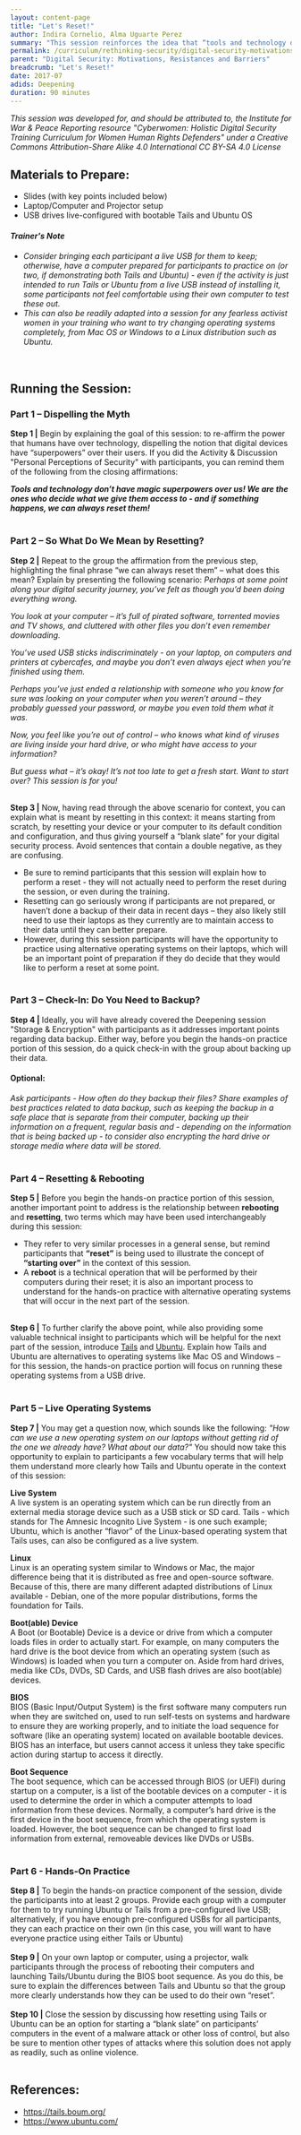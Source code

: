 ```yaml
---
layout: content-page
title: "Let's Reset!"
author: Indira Cornelio, Alma Uguarte Perez
summary: "This session reinforces the idea that “tools and technology don’t have magic superpowers over us!” Here, you will lead participants through an empowering process of “starting from scratch” by resetting their devices and getting a fresh start."
permalink: /curriculum/rethinking-security/digital-security-motivations-resistances-and-barriers/deepening/lets-reset/
parent: "Digital Security: Motivations, Resistances and Barriers"
breadcrumb: "Let's Reset!"
date: 2017-07
adids: Deepening
duration: 90 minutes
---
```

*This session was developed for, and should be attributed to, the Institute for War & Peace Reporting resource "Cyberwomen: Holistic Digital Security Training Curriculum for Women Human Rights Defenders" under a Creative Commons Attribution-Share Alike 4.0 International CC BY-SA 4.0 License*

## Materials to Prepare: 
- Slides (with key points included below)
- Laptop/Computer and Projector setup
- USB drives live-configured with bootable Tails and Ubuntu OS

#### *Trainer's Note*
- *Consider bringing each participant a live USB for them to keep; otherwise, have a computer prepared for participants to practice on (or two, if demonstrating both Tails and Ubuntu) - even if the activity is just intended to run Tails or Ubuntu from a live USB instead of installing it, some participants not feel comfortable using their own computer to test these out.*
- *This can also be readily adapted into a session for any fearless activist women in your training who want to try changing operating systems completely, from Mac OS or Windows to a Linux distribution such as Ubuntu.*
<br><br>
 
## Running the Session:

### Part 1 – Dispelling the Myth
**Step 1 |** Begin by explaining the goal of this session: to re-affirm the power that humans have over technology, dispelling the notion that digital devices have “superpowers” over their users. If you did the Activity & Discussion "Personal Perceptions of Security" with participants, you can remind them of the following from the closing affirmations:

***Tools and technology don’t have magic superpowers over us! We are the ones who decide what we give them access to - and if something happens, we can always reset them!***
<br><br>

### Part 2 – So What Do We Mean by Resetting?
**Step 2 |** Repeat to the group the affirmation from the previous step, highlighting the final phrase “we can always reset them” – what does this mean? Explain by presenting the following scenario:
*Perhaps at some point along your digital security journey, you’ve felt as though you’d been doing everything wrong.*

*You look at your computer – it’s full of pirated software, torrented movies and TV shows, and cluttered with other files you don’t even remember downloading.*

*You’ve used USB sticks indiscriminately - on your laptop, on computers and printers at cybercafes, and maybe you don’t even always eject when you’re finished using them.*

*Perhaps you’ve just ended a relationship with someone who you know for sure was looking on your computer when you weren’t around – they probably guessed your password, or maybe you even told them what it was.*

*Now, you feel like you’re out of control – who knows what kind of viruses are living inside your hard drive, or who might have access to your information?*

*But guess what – it’s okay! It’s not too late to get a fresh start. Want to start over? This session is for you!*
<br><br>

**Step 3 |** Now, having read through the above scenario for context, you can explain what is meant by resetting in this context: it means starting from scratch, by resetting your device or your computer to its default condition and configuration, and thus giving yourself a “blank slate” for your digital security process. Avoid sentences that contain a double negative, as they are confusing.
- Be sure to remind participants that this session will explain how to perform a reset - they will not actually need to perform the reset during the session, or even during the training.
- Resetting can go seriously wrong if participants are not prepared, or haven’t done a backup of their data in recent days – they also likely still need to use their laptops as they currently are to maintain access to their data until they can better prepare.
- However, during this session participants will have the opportunity to practice using alternative operating systems on their laptops, which will be an important point of preparation if they do decide that they would like to perform a reset at some point.
<br><br>

### Part 3 – Check-In: Do You Need to Backup?
**Step 4 |** Ideally, you will have already covered the Deepening session "Storage & Encryption" with participants as it addresses important points regarding data backup. Either way, before you begin the hands-on practice portion of this session, do a quick check-in with the group about backing up their data.

#### Optional: 
*Ask participants - How often do they backup their files? Share examples of best practices related to data backup, such as keeping the backup in a safe place that is separate from their computer, backing up their information on a frequent, regular basis and - depending on the information that is being backed up - to consider also encrypting the hard drive or storage media where data will be stored.*
<br><br>

### Part 4 – Resetting & Rebooting
**Step 5 |** Before you begin the hands-on practice portion of this session, another important point to address is the relationship between **rebooting** and **resetting**, two terms which may have been used interchangeably during this session:
- They refer to very similar processes in a general sense, but remind participants that **“reset”** is being used to illustrate the concept of **“starting over”** in the context of this session.
- A **reboot** is a technical operation that will be performed by their computers during their reset; it is also an important process to understand for the hands-on practice with alternative operating systems that will occur in the next part of the session.
<br><br>

**Step 6 |** To further clarify the above point, while also providing some valuable technical insight to participants which will be helpful for the next part of the session, introduce <a href="https://tails.boum.org/">Tails</a> and <a href="https://www.ubuntu.com/">Ubuntu</a>. Explain how Tails and Ubuntu are alternatives to operating systems like Mac OS and Windows – for this session, the hands-on practice portion will focus on running these operating systems from a USB drive.
<br><br>

### Part 5 – Live Operating Systems
**Step 7 |** You may get a question now, which sounds like the following: *"How can we use a new operating system on our laptops without getting rid of the one we already have? What about our data?"* You should now take this opportunity to explain to participants a few vocabulary terms that will help them understand more clearly how Tails and Ubuntu operate in the context of this session:

**Live System**
<br>
A live system is an operating system which can be run directly from an external media storage device such as a USB stick or SD card. Tails - which stands for The Amnesic Incognito Live System - is one such example; Ubuntu, which is another “flavor” of the Linux-based operating system that Tails uses, can also be configured as a live system.

**Linux**
<br>
Linux is an operating system similar to Windows or Mac, the major difference being that it is distributed as free and open-source software. Because of this, there are many different adapted distributions of Linux available - Debian, one of the more popular distributions, forms the foundation for Tails.

**Boot(able) Device**
<br>
A Boot (or Bootable) Device is a device or drive from which a computer loads files in order to actually start. For example, on many computers the hard drive is the boot device from which an operating system (such as Windows) is loaded when you turn a computer on. Aside from hard drives, media like CDs, DVDs, SD Cards, and USB flash drives are also boot(able) devices.

**BIOS**
<br>
BIOS (Basic Input/Output System) is the first software many computers run when they are switched on, used to run self-tests on systems and hardware to ensure they are working properly, and to initiate the load sequence for software (like an operating system) located on available bootable devices. BIOS has an interface, but users cannot access it unless they take specific action during startup to access it directly.

**Boot Sequence**
<br>
The boot sequence, which can be accessed through BIOS (or UEFI) during startup on a computer, is a list of the bootable devices on a computer - it is used to determine the order in which a computer attempts to load information from these devices. Normally, a computer’s hard drive is the first device in the boot sequence, from which the operating system is loaded. However, the boot sequence can be changed to first load information from external, removeable devices like DVDs or USBs.
<br><br>

### Part 6 - Hands-On Practice
**Step 8 |** To begin the hands-on practice component of the session, divide the participants into at least 2 groups. Provide each group with a computer for them to try running Ubuntu or Tails from a pre-configured live USB; alternatively, if you have enough pre-configured USBs for all participants, they can each practice on their own (in this case, you will want to have everyone practice using either Tails or Ubuntu)
<br><br>
**Step 9 |** On your own laptop or computer, using a projector, walk participants through the process of rebooting their computers and launching Tails/Ubuntu during the BIOS boot sequence. As you do this, be sure to explain the differences between Tails and Ubuntu so that the group more clearly understands how they can be used to do their own “reset”.
<br><br>
**Step 10 |** Close the session by discussing how resetting using Tails or Ubuntu can be an option for starting a “blank slate” on participants’ computers in the event of a malware attack or other loss of control, but also be sure to mention other types of attacks where this solution does not apply as readily, such as online violence.
<br><br>

## References:
- <a href="https://tails.boum.org/">https://tails.boum.org/</a>
- <a href="https://www.ubuntu.com/">https://www.ubuntu.com/</a>

